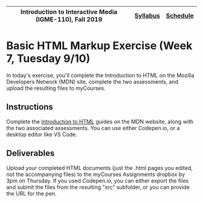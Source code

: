|  Introduction to Interactive Media (IGME-110), Fall 2019 | [Syllabus](https://lawleyfall2019.github.io/110-fall2019/) | [Schedule](https://lawleyfall2019.github.io/110-fall2019/schedule.html#week7) |
|----|----|----|


# Basic HTML Markup Exercise (Week 7, Tuesday 9/10)

In today's exercise, you'll complete the Introduction to HTML  on the Mozilla Developers Network (MDN) site, complete the two assessments, and upload the resulting files to myCourses. 

## Instructions

Complete the [Introduction to HTML](https://developer.mozilla.org/en-US/docs/Learn/HTML/Introduction_to_HTML) guides on the MDN website, along with the two associated assessments. You can use either Codepen.io, or a desktop editor like VS Code. 


## Deliverables

Upload your completed HTML documents (just the .html pages you edited, not the accompanying files) to the myCourses Assignments dropbox by 3pm on Thursday. If you used Codepen.io, you can either export the files and submit the files from the resulting "src" subfolder, or you can provide the URL for the pen. 
